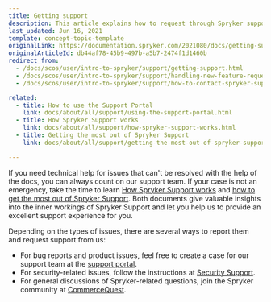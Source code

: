 ```yaml
---
title: Getting support
description: This article explains how to request through Spryker support for bugs, issues with the product, security and where to post your general questions.
last_updated: Jun 16, 2021
template: concept-topic-template
originalLink: https://documentation.spryker.com/2021080/docs/getting-support
originalArticleId: db44af78-45b9-497b-a5b7-2474f1d1460b
redirect_from:
  - /docs/scos/user/intro-to-spryker/support/getting-support.html
  - /docs/scos/user/intro-to-spryker/support/handling-new-feature-requests.html
  - /docs/scos/user/intro-to-spryker/support/how-to-contact-spryker-support.html

related:
  - title: How to use the Support Portal
    link: docs/about/all/support/using-the-support-portal.html
  - title: How Spryker Support works
    link: docs/about/all/support/how-spryker-support-works.html
  - title: Getting the most out of Spryker Support
    link: docs/about/all/support/getting-the-most-out-of-spryker-support.html

---
```


If you need technical help for issues that can't be resolved with the help of the docs, you can always count on our support team. If your case is not an emergency, take the time to learn [How Spryker Support works](/docs/about/all/support/how-spryker-support-works.html) and [how to get the most out of Spryker Support](/docs/about/all/support/getting-the-most-out-of-spryker-support.html). Both documents give valuable insights into the inner workings of Spryker Support and let you help us to provide an excellent support experience for you.


Depending on the types of issues, there are several ways to report them and request support from us:
- For bug reports and product issues, feel free to create a case for our support team at the [support portal](https://support.spryker.com).
- For security-related issues, follow the instructions at [Security Support](/docs/about/all/support/reporting-and-handling-security-issues.html).
- For general discussions of Spryker-related questions, join the Spryker community at [CommerceQuest](https://commercequest.space/).
